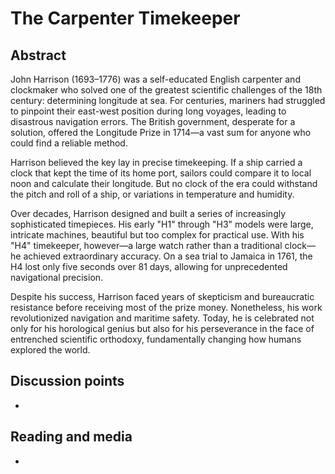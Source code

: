 # The Carpenter Timekeeper


## Abstract


John Harrison (1693–1776) was a self-educated English carpenter and clockmaker who solved one of the greatest scientific challenges of the 18th century: determining longitude at sea. For centuries, mariners had struggled to pinpoint their east-west position during long voyages, leading to disastrous navigation errors. The British government, desperate for a solution, offered the Longitude Prize in 1714—a vast sum for anyone who could find a reliable method.

Harrison believed the key lay in precise timekeeping. If a ship carried a clock that kept the time of its home port, sailors could compare it to local noon and calculate their longitude. But no clock of the era could withstand the pitch and roll of a ship, or variations in temperature and humidity.

Over decades, Harrison designed and built a series of increasingly sophisticated timepieces. His early "H1" through "H3" models were large, intricate machines, beautiful but too complex for practical use. With his "H4" timekeeper, however—a large watch rather than a traditional clock—he achieved extraordinary accuracy. On a sea trial to Jamaica in 1761, the H4 lost only five seconds over 81 days, allowing for unprecedented navigational precision.

Despite his success, Harrison faced years of skepticism and bureaucratic resistance before receiving most of the prize money. Nonetheless, his work revolutionized navigation and maritime safety. Today, he is celebrated not only for his horological genius but also for his perseverance in the face of entrenched scientific orthodoxy, fundamentally changing how humans explored the world.


## Discussion points

*


## Reading and media

*
